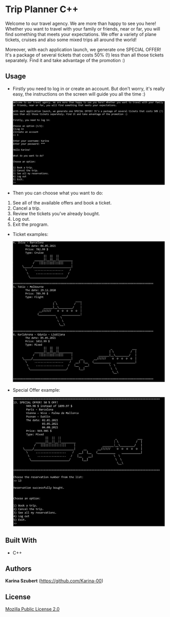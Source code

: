 # Trip Planner C++

Welcome to our travel agency. We are more than happy to see you here! Whether you want to travel with your family or friends, near or far, you will find something that meets your expectations. We offer a variety of plane tickets, cruises and also some mixed trips all around the world!

Moreover, with each application launch, we generate one SPECIAL OFFER! It's a package of several tickets that costs 50% (!) less than all those tickets separately. Find it and take advantage of the promotion :)

## Usage

-   Firstly you need to log in or create an account. But don't worry, it's really easy, the instructions on the screen will guide you all the time :)

      <img src="screenshots/login.png" width=800>

-   Then you can choose what you want to do:
   1) See all of the available offers and book a ticket.
   2) Cancel a trip.
   3) Review the tickets you've already bought.
   4) Log out.
   5) Exit the program.
  
- Ticket examples:

    <img src="screenshots/tickets.png" width=800>

- Special Offer example:

    <img src="screenshots/specialOffer.png" width=800>

## Built With

-   C++

## Authors

**Karina Szubert** (https://github.com/Karina-00)

## License

[Mozilla Public License 2.0](https://choosealicense.com/licenses/mpl-2.0/)
